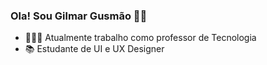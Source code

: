 ### Ola! Sou Gilmar Gusmão 👋🤓



- 👨🏽‍🏫 Atualmente trabalho como professor de Tecnologia
- 📚 Estudante de UI e UX Designer
  

